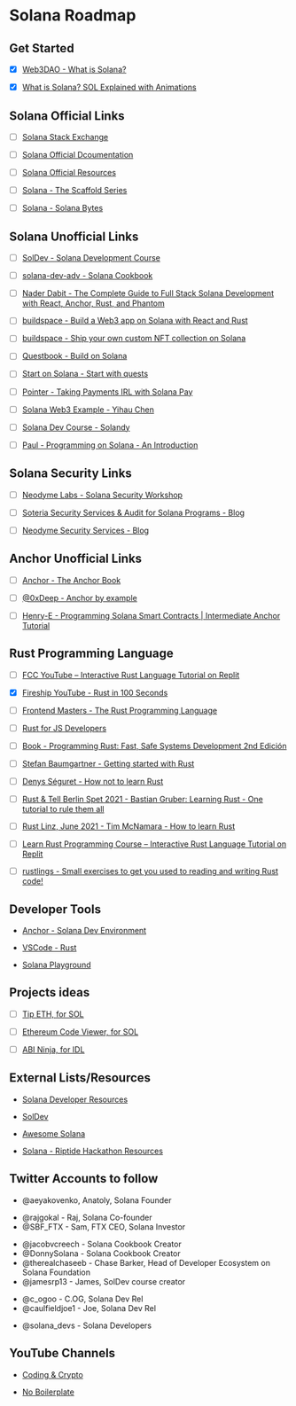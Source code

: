# Solana Roadmap

## Get Started

- [x] [Web3DAO - What is Solana?](https://github.com/Web3DAO-Community/What-is-Solana)

* [x] [What is Solana? SOL Explained with Animations](https://www.youtube.com/watch?v=1jzROE6EhxM)

## Solana Official Links

- [ ] [Solana Stack Exchange](https://solana.stackexchange.com/)

* [ ] [Solana Official Dcoumentation](https://docs.solana.com)

- [ ] [Solana Official Resources](https://solana.com/developers)

* [ ] [Solana - The Scaffold Series](https://solana.com/news/solana-scaffold-part-1-wallet-adapter)

- [ ] [Solana - Solana Bytes](youtube.com/watch?v=pRYs49MqapI&list=PLilwLeBwGuK51Ji870apdb88dnBr1Xqhm)

## Solana Unofficial Links

- [ ] [SolDev - Solana Development Course](https://soldev.app/course)

* [ ] [solana-dev-adv - Solana Cookbook](https://solanacookbook.com/)

- [ ] [Nader Dabit - The Complete Guide to Full Stack Solana Development with React, Anchor, Rust, and Phantom](https://dev.to/dabit3/the-complete-guide-to-full-stack-solana-development-with-react-anchor-rust-and-phantom-3291)

* [ ] [buildspace - Build a Web3 app on Solana with React and Rust](https://app.buildspace.so/projects/CObd6d35ce-3394-4bd8-977e-cbee82ae07a3)

- [ ] [buildspace - Ship your own custom NFT collection on Solana](https://app.buildspace.so/projects/CO77556be5-25e9-49dd-a799-91a2fc29520e)

* [ ] [Questbook - Build on Solana](https://openquest.xyz/tracks/build-on-solana)

- [ ] [Start on Solana - Start with quests](https://www.startonsolana.com)

* [ ] [Pointer - Taking Payments IRL with Solana Pay](https://www.pointer.gg/tutorials/solana-pay-irl-payments/944eba7e-82c6-4527-b55c-5411cdf63b23#welcome)

- [ ] [Solana Web3 Example - Yihau Chen](https://yihau.github.io/solana-web3-demo/)

* [ ] [Solana Dev Course - Solandy](https://www.youtube.com/playlist?list=PLmAMfj0qP2wwfnuRJQge2ss4sJxnhIqyt)

- [ ] [Paul - Programming on Solana - An Introduction](https://paulx.dev/blog/2021/01/14/programming-on-solana-an-introduction/)

## Solana Security Links

- [ ] [Neodyme Labs - Solana Security Workshop](https://workshop.neodyme.io)

* [ ] [Soteria Security Services & Audit for Solana Programs - Blog](https://www.soteria.dev/blogs)

- [ ] [Neodyme Security Services - Blog](https://blog.neodyme.io/)

## Anchor Unofficial Links

- [ ] [Anchor - The Anchor Book](https://book.anchor-lang.com/)

* [ ] [@0xDeep - Anchor by example](https://examples.anchor-lang.com)

- [ ] [Henry-E - Programming Solana Smart Contracts | Intermediate Anchor Tutorial](https://www.youtube.com/watch?v=i6Ycr5nhjH8)

## Rust Programming Language

- [ ] [FCC YouTube – Interactive Rust Language Tutorial on Replit](https://www.youtube.com/watch?v=MsocPEZBd-M)

* [x] [Fireship YouTube - Rust in 100 Seconds](https://www.youtube.com/watch?v=5C_HPTJg5ek)

- [ ] [Frontend Masters - The Rust Programming Language](https://frontendmasters.com/courses/rust)

* [ ] [Rust for JS Developers](https://rustforjs.dev)

- [ ] [Book - Programming Rust: Fast, Safe Systems Development 2nd Edición](https://www.oreilly.com/library/view/programming-rust-2nd/9781492052586)

* [ ] [Stefan Baumgartner - Getting started with Rust](https://fettblog.eu/getting-started-with-rust)

- [ ] [Denys Séguret - How not to learn Rust](https://dystroy.org/blog/how-not-to-learn-rust)

* [ ] [Rust & Tell Berlin Spet 2021 - Bastian Gruber: Learning Rust - One tutorial to rule them all](https://www.youtube.com/watch?v=QoatPlzc0-Y)

- [ ] [Rust Linz, June 2021 - Tim McNamara - How to learn Rust](https://www.youtube.com/watch?v=sDtQaO5_SOw)

* [ ] [Learn Rust Programming Course – Interactive Rust Language Tutorial on Replit](https://www.freecodecamp.org/news/rust-in-replit/)

- [ ] [rustlings - Small exercises to get you used to reading and writing Rust code!](https://github.com/rust-lang/rustlings)

## Developer Tools

- [Anchor - Solana Dev Environment](https://project-serum.github.io/anchor/getting-started/introduction.html)

* [VSCode - Rust](https://marketplace.visualstudio.com/items?itemName=rust-lang.rust)

- [Solana Playground](https://beta.solpg.io)

## Projects ideas

- [ ] [Tip ETH, for SOL](https://tipeth.xyz)

* [ ] [Ethereum Code Viewer, for SOL](https://github.com/dethcrypto/ethereum-code-viewer)

- [ ] [ABI Ninja, for IDL](https://abi.ninja/)

## External Lists/Resources

- [Solana Developer Resources](https://www.notion.so/Solana-Developer-Resources-267371c95fae42d3ab608f3e4de9aa04)

* [SolDev](https://www.soldev.app)

- [Awesome Solana](https://github.com/paul-schaaf/awesome-solana)

* [Solana - Riptide Hackathon Resources](https://solana.com/riptide/resources)

## Twitter Accounts to follow

- @aeyakovenko, Anatoly, Solana Founder

* @rajgokal - Raj, Solana Co-founder
* @SBF_FTX - Sam, FTX CEO, Solana Investor

- @jacobvcreech - Solana Cookbook Creator
- @DonnySolana - Solana Cookbook Creator
- @therealchaseeb - Chase Barker, Head of Developer Ecosystem on Solana Foundation
- @jamesrp13 - James, SolDev course creator

* @c_ogoo - C.OG, Solana Dev Rel
* @caulfieldjoe1 - Joe, Solana Dev Rel

- @solana_devs - Solana Developers

## YouTube Channels

- [Coding & Crypto](https://www.youtube.com/c/CodingCrypto/videos)

* [No Boilerplate](https://www.youtube.com/c/NoBoilerplate/videos)

